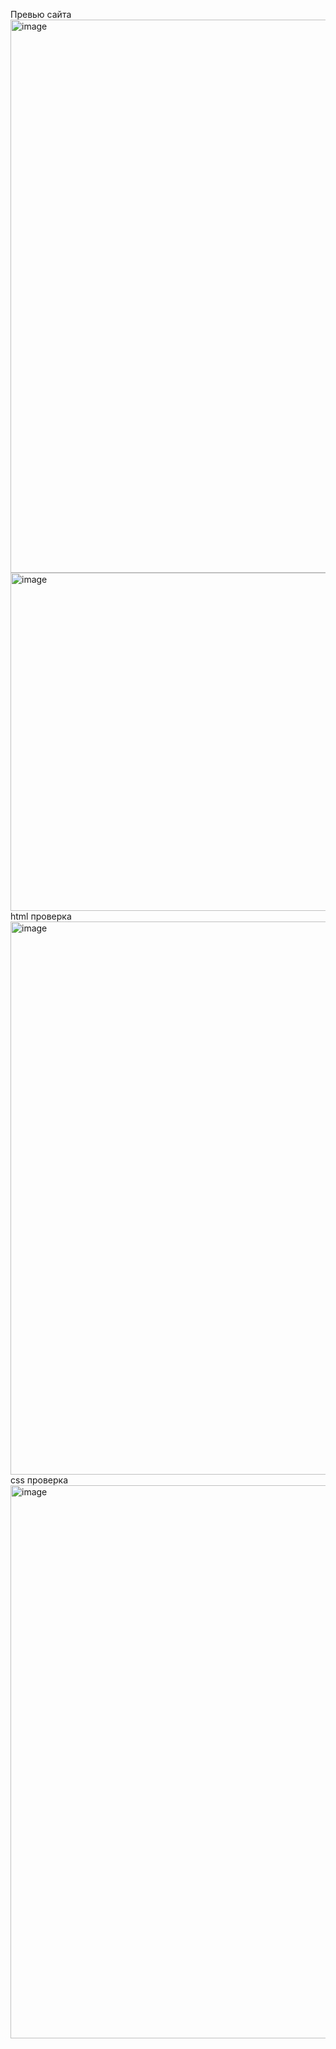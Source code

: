 Превью сайта
<img width="1910" height="885" alt="image" src="https://github.com/user-attachments/assets/32c2c634-bdc4-41dd-b010-9466a9962c52" />
<img width="660" height="541" alt="image" src="https://github.com/user-attachments/assets/58f26ecf-ba7a-4323-b015-bbf9bb6caed5" />
html проверка
<img width="1910" height="885" alt="image" src="https://github.com/user-attachments/assets/06442848-479c-4ccc-bf0e-5f075487eb87" />
css проверка
<img width="1910" height="885" alt="image" src="https://github.com/user-attachments/assets/62ecbd9d-0d40-4b62-83e8-1d93ff2bf4db" />












